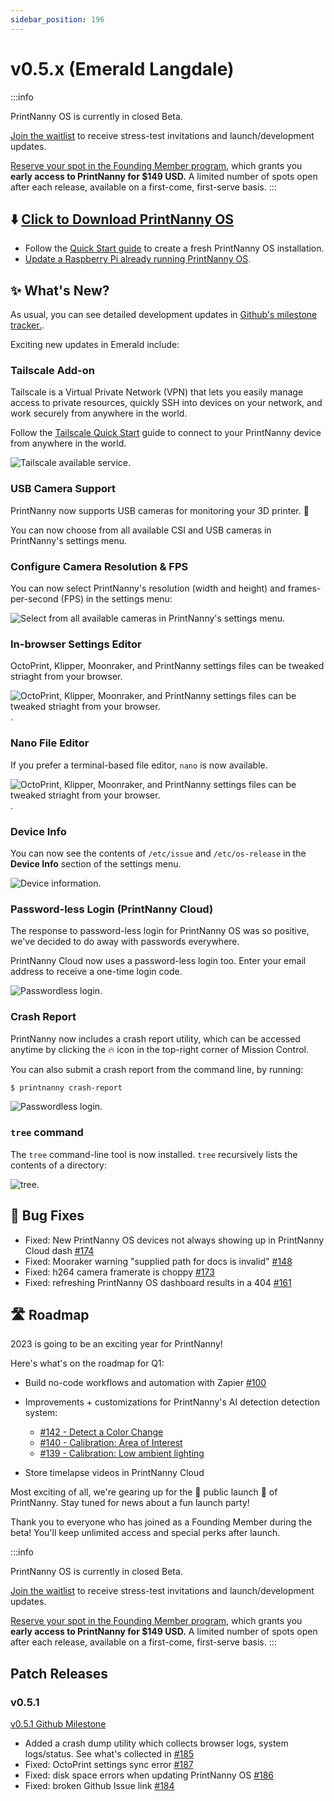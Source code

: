 ```yaml
---
sidebar_position: 196
---
```


# v0.5.x (Emerald Langdale)

:::info

PrintNanny OS is currently in closed Beta. 

[Join the waitlist](https://printnanny.ai/) to receive stress-test invitations and launch/development updates.

[Reserve your spot in the Founding Member program](https://printnanny.ai/shop/founding-membership), which grants you **early access to PrintNanny for $149 USD.** A limited number of spots open after each release, available on a first-come, first-serve basis. 
:::

## ⬇️ [Click to Download PrintNanny OS](https://github.com/bitsy-ai/printnanny-os/releases/tag/0.5.1)

* Follow the [Quick Start guide](https://docs.printnanny.ai/docs/category/quick-start/) to create a fresh PrintNanny OS installation.
* [Update a Raspberry Pi already running PrintNanny OS](https://docs.printnanny.ai/docs/update-printnanny-os/).

## ✨ What's New?

As usual, you can see detailed development updates in [Github's milestone tracker.](https://github.com/bitsy-ai/printnanny-os/milestone/5?closed=1). 

Exciting new updates in Emerald include:

### Tailscale Add-on

Tailscale is a Virtual Private Network (VPN) that lets you easily manage access to private resources, quickly SSH into devices on your network, and work securely from anywhere in the world.

Follow the [Tailscale Quick Start](https://printnanny.ai/docs/addons/tailscale/) guide to connect to your PrintNanny device from anywhere in the world.

![Tailscale available service.](./img/v0.5.0/tailscale-add-device-to-network.png)

### USB Camera Support

PrintNanny now supports USB cameras for monitoring your 3D printer. 🎦

You can now choose from all available CSI and USB cameras in PrintNanny's settings menu.

### Configure Camera Resolution & FPS

You can now select PrintNanny's resolution (width and height) and frames-per-second (FPS) in the settings menu:

![Select from all available cameras in PrintNanny's settings menu](./img/v0.5.0/camera-settings.png).

### In-browser Settings Editor

OctoPrint, Klipper, Moonraker, and PrintNanny settings files can be tweaked striaght from your browser.

![OctoPrint, Klipper, Moonraker, and PrintNanny settings files can be tweaked striaght from your browser.](./img/v0.5.0/settings-file-editor.png).

### Nano File Editor

If you prefer a terminal-based file editor, `nano` is now available. 

![OctoPrint, Klipper, Moonraker, and PrintNanny settings files can be tweaked striaght from your browser.](./img/v0.5.0/nano-editor.png).

### Device Info

You can now see the contents of `/etc/issue` and `/etc/os-release` in the **Device Info** section of the settings menu.

![Device information](./img/v0.5.0/device-info.png).

### Password-less Login (PrintNanny Cloud)

The response to password-less login for PrintNanny OS was so positive, we've decided to do away with passwords everywhere. 

PrintNanny Cloud now uses a password-less login too. Enter your email address to receive a one-time login code.

![Passwordless login](./img/v0.5.0/passwordless-login.png).

### Crash Report

PrintNanny now includes a crash report utility, which can be accessed anytime by clicking the 🔥 icon in the top-right corner of Mission Control.

You can also submit a crash report from the command line, by running:

```bash
$ printnanny crash-report
```

![Passwordless login](./img/v0.5.0/crash-report.png).


### `tree` command

The `tree` command-line tool is now installed. `tree` recursively lists the contents of a directory:

![tree](./img/v0.5.0/tree.png).


## 🐛 Bug Fixes

* Fixed: New PrintNanny OS devices not always showing up in PrintNanny Cloud dash [#174](https://github.com/bitsy-ai/printnanny-os/issues/174)
* Fixed: Mooraker warning "supplied path for docs is invalid" [#148](https://github.com/bitsy-ai/printnanny-os/issues/148)
* Fixed: h264 camera framerate is choppy [#173](https://github.com/bitsy-ai/printnanny-os/issues/173)
* Fixed: refreshing PrintNanny OS dashboard results in a 404 [#161](https://github.com/bitsy-ai/printnanny-os/issues/161)

## 🛣️ Roadmap

2023 is going to be an exciting year for PrintNanny! 

Here's what's on the roadmap for Q1:

* Build no-code workflows and automation with Zapier [#100](https://github.com/bitsy-ai/printnanny-os/issues/100)
* Improvements + customizations for PrintNanny's AI detection detection system:
    * [#142 - Detect a Color Change](https://github.com/bitsy-ai/printnanny-os/issues/142)
    * [#140 - Calibration: Area of Interest](https://github.com/bitsy-ai/printnanny-os/issues/140)
    * [#139 - Calibration: Low ambient lighting](https://github.com/bitsy-ai/printnanny-os/issues/139)

* Store timelapse videos in PrintNanny Cloud


Most exciting of all, we're gearing up for the 🎊 public launch 🎊 of PrintNanny. Stay tuned for news about a fun launch party!

Thank you to everyone who has joined as a Founding Member during the beta! You'll keep unlimited access and special perks after launch.


:::info

PrintNanny OS is currently in closed Beta. 

[Join the waitlist](https://printnanny.ai/) to receive stress-test invitations and launch/development updates.

[Reserve your spot in the Founding Member program](https://printnanny.ai/shop/founding-membership), which grants you **early access to PrintNanny for $149 USD.** A limited number of spots open after each release, available on a first-come, first-serve basis. 
:::

## Patch Releases

### v0.5.1

[v0.5.1 Github Milestone](https://github.com/bitsy-ai/printnanny-os/milestone/11?closed=1)

* Added a crash dump utility which collects browser logs, system logs/status. See what's collected in [#185](https://github.com/bitsy-ai/printnanny-os/issues/185)
* Fixed: OctoPrint settings sync error [#187](https://github.com/bitsy-ai/printnanny-os/issues/187)
* Fixed: disk space errors when updating PrintNanny OS [#186](https://github.com/bitsy-ai/printnanny-os/issues/186)
* Fixed: broken Github Issue link [#184](https://github.com/bitsy-ai/printnanny-os/issues/184)